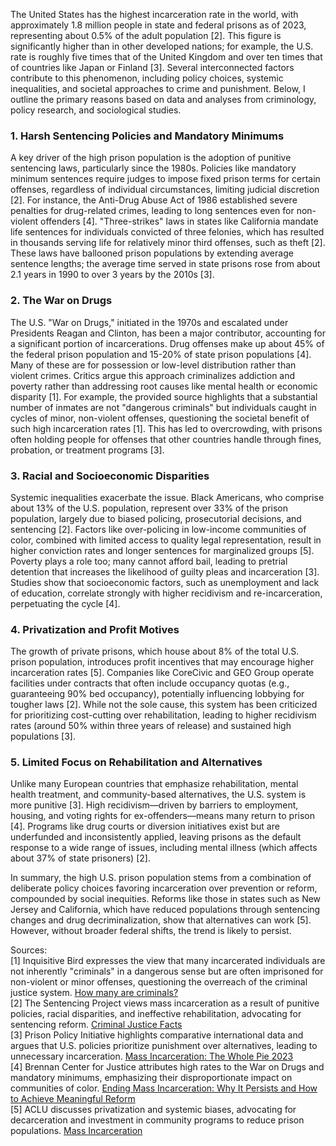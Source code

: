 The United States has the highest incarceration rate in the world, with approximately 1.8 million people in state and federal prisons as of 2023, representing about 0.5% of the adult population [2]. This figure is significantly higher than in other developed nations; for example, the U.S. rate is roughly five times that of the United Kingdom and over ten times that of countries like Japan or Finland [3]. Several interconnected factors contribute to this phenomenon, including policy choices, systemic inequalities, and societal approaches to crime and punishment. Below, I outline the primary reasons based on data and analyses from criminology, policy research, and sociological studies.

### 1. Harsh Sentencing Policies and Mandatory Minimums
A key driver of the high prison population is the adoption of punitive sentencing laws, particularly since the 1980s. Policies like mandatory minimum sentences require judges to impose fixed prison terms for certain offenses, regardless of individual circumstances, limiting judicial discretion [2]. For instance, the Anti-Drug Abuse Act of 1986 established severe penalties for drug-related crimes, leading to long sentences even for non-violent offenders [4]. "Three-strikes" laws in states like California mandate life sentences for individuals convicted of three felonies, which has resulted in thousands serving life for relatively minor third offenses, such as theft [2]. These laws have ballooned prison populations by extending average sentence lengths; the average time served in state prisons rose from about 2.1 years in 1990 to over 3 years by the 2010s [3].

### 2. The War on Drugs
The U.S. "War on Drugs," initiated in the 1970s and escalated under Presidents Reagan and Clinton, has been a major contributor, accounting for a significant portion of incarcerations. Drug offenses make up about 45% of the federal prison population and 15-20% of state prison populations [4]. Many of these are for possession or low-level distribution rather than violent crimes. Critics argue this approach criminalizes addiction and poverty rather than addressing root causes like mental health or economic disparity [1]. For example, the provided source highlights that a substantial number of inmates are not "dangerous criminals" but individuals caught in cycles of minor, non-violent offenses, questioning the societal benefit of such high incarceration rates [1]. This has led to overcrowding, with prisons often holding people for offenses that other countries handle through fines, probation, or treatment programs [3].

### 3. Racial and Socioeconomic Disparities
Systemic inequalities exacerbate the issue. Black Americans, who comprise about 13% of the U.S. population, represent over 33% of the prison population, largely due to biased policing, prosecutorial decisions, and sentencing [2]. Factors like over-policing in low-income communities of color, combined with limited access to quality legal representation, result in higher conviction rates and longer sentences for marginalized groups [5]. Poverty plays a role too; many cannot afford bail, leading to pretrial detention that increases the likelihood of guilty pleas and incarceration [3]. Studies show that socioeconomic factors, such as unemployment and lack of education, correlate strongly with higher recidivism and re-incarceration, perpetuating the cycle [4].

### 4. Privatization and Profit Motives
The growth of private prisons, which house about 8% of the total U.S. prison population, introduces profit incentives that may encourage higher incarceration rates [5]. Companies like CoreCivic and GEO Group operate facilities under contracts that often include occupancy quotas (e.g., guaranteeing 90% bed occupancy), potentially influencing lobbying for tougher laws [2]. While not the sole cause, this system has been criticized for prioritizing cost-cutting over rehabilitation, leading to higher recidivism rates (around 50% within three years of release) and sustained high populations [3].

### 5. Limited Focus on Rehabilitation and Alternatives
Unlike many European countries that emphasize rehabilitation, mental health treatment, and community-based alternatives, the U.S. system is more punitive [3]. High recidivism—driven by barriers to employment, housing, and voting rights for ex-offenders—means many return to prison [4]. Programs like drug courts or diversion initiatives exist but are underfunded and inconsistently applied, leaving prisons as the default response to a wide range of issues, including mental illness (which affects about 37% of state prisoners) [2].

In summary, the high U.S. prison population stems from a combination of deliberate policy choices favoring incarceration over prevention or reform, compounded by social inequities. Reforms like those in states such as New Jersey and California, which have reduced populations through sentencing changes and drug decriminalization, show that alternatives can work [5]. However, without broader federal shifts, the trend is likely to persist.

Sources:  
[1] Inquisitive Bird expresses the view that many incarcerated individuals are not inherently "criminals" in a dangerous sense but are often imprisoned for non-violent or minor offenses, questioning the overreach of the criminal justice system. [How many are criminals?](https://inquisitivebird.xyz/p/how-many-are-criminals)  
[2] The Sentencing Project views mass incarceration as a result of punitive policies, racial disparities, and ineffective rehabilitation, advocating for sentencing reform. [Criminal Justice Facts](https://www.sentencingproject.org/criminal-justice-facts/)  
[3] Prison Policy Initiative highlights comparative international data and argues that U.S. policies prioritize punishment over alternatives, leading to unnecessary incarceration. [Mass Incarceration: The Whole Pie 2023](https://www.prisonpolicy.org/reports/pie2023.html)  
[4] Brennan Center for Justice attributes high rates to the War on Drugs and mandatory minimums, emphasizing their disproportionate impact on communities of color. [Ending Mass Incarceration: Why It Persists and How to Achieve Meaningful Reform](https://www.brennancenter.org/our-work/research-reports/ending-mass-incarceration-why-it-persists-and-how-achieve-meaningful-reform)  
[5] ACLU discusses privatization and systemic biases, advocating for decarceration and investment in community programs to reduce prison populations. [Mass Incarceration](https://www.aclu.org/issues/smart-justice/mass-incarceration)